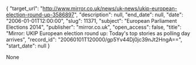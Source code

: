 {
  "target_url": "http://www.mirror.co.uk/news/uk-news/ukip-european-election-round-up-3586897", 
  "description": null, 
  "end_date": null, 
  "date": "2006-01-01T12:00:00", 
  "slug": 11371, 
  "subject": "European Parliament Elections 2014", 
  "publisher": "mirror.co.uk", 
  "open_access": false, 
  "title": "Mirror: UKIP European election round up: Today's top stories as polling day arrives", 
  "record_id": "20060101T120000/gp5Yv44Dj0jc39nJt2HngA==", 
  "start_date": null
}

None